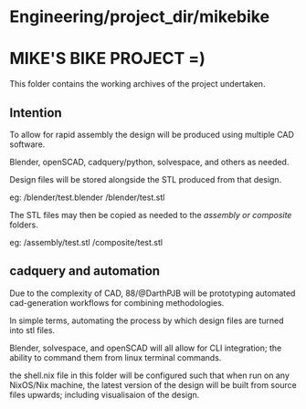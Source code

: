 # Engineering/project_dir/mikebike

# MIKE'S BIKE PROJECT =)
This folder contains the working archives of the project undertaken.

## Intention
To allow for rapid assembly the design will be produced using multiple CAD software.

Blender, openSCAD, cadquery/python, solvespace, and others as needed.

Design files will be stored alongside the STL produced from that design.

eg:
    /blender/test.blender
    /blender/test.stl

The STL files may then be copied as needed to the *assembly or composite* folders.

eg:
  /assembly/test.stl
  /composite/test.stl

## cadquery and automation
Due to the complexity of CAD, 88/@DarthPJB will be prototyping automated cad-generation workflows for combining methodologies.

In simple terms, automating the process by which design files are turned into stl files.

Blender, solvespace, and openSCAD will all allow for CLI integration; the ability to command them from linux terminal commands.

the shell.nix file in this folder will be configured such that when run on any NixOS/Nix machine, the latest version of the design will be built from source files upwards; including visualisaion of the design.
